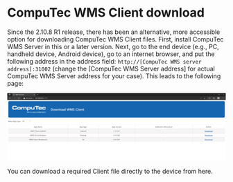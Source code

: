 # CompuTec WMS Client download

Since the 2.10.8 R1 release, there has been an alternative, more accessible option for downloading CompuTec WMS Client files. First, install CompuTec WMS Server in this or a later version. Next, go to the end device (e.g., PC, handheld device, Android device), go to an internet browser, and put the following address in the address field: `http://[CompuTec WMS server address]:31002` (change the [CompuTec WMS Server address] for actual CompuTec WMS Server address for your case). This leads to the following page:

![Download](./media/download.png)

You can download a required Client file directly to the device from here.
